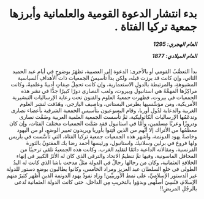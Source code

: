 <h1 dir="rtl">بدء انتشار الدعوة القومية والعلمانية وأبرزها جمعية تركيا الفتاة .</h1>

<h5 dir="rtl">العام الهجري:  1295

العام الميلادي: 1877

</h5>

<p dir="rtl">بدأ التعصُّبُ القومي أو بالأحرى: الدعوة إلى العصبية، تظهَرُ بوضوحٍ في أيامِ عبد الحميد الثاني، وإن كانت قد برزت قبله، ولكن بدأ تأسيسُ الجمعيات ذات الأهدافِ السياسية المشبوهةِ، والمرتبطة بالدولِ الاستعمارية، وإن كانت تحمِلُ صِفاتٍ أدبيةً وعلميةً، وكانت مراكِزُها المهمَّةُ هي استانبول وبيروت، ولعب النصارى دورًا كبيرًا جدًّا في نشر هذه الجمعيات في بيروت، فظهرت جمعيةُ العلوم والفنون تحت رعاية الإرساليات التبشيرية الأمريكية، ومن مؤسِّسيها بطرس البستاني، وناصيف اليازجي، وهَدَفت لنشر العلوم الغربية والدعاية لدُولِ أوربا، وقام اليسوعيون بتأسيس الجمعية الشرقية بأعضاء نصارى وتدعَمُها الإرساليات الكاثوليكية، ثمَّ تأسست الجمعية العلمية العربية وضَمَّت نصارى ودروزًا وعربًا مسلمين، وأمَّا في استانبول فقد ضَمَّت الجمعيات مختلفَ الفئات، وإن كان معظَمُها من الأتراك إلا أنَّهم من الذين فُتِنوا بأوربا ويريدون تغيير الوضعِ، أو من اليهود وخاصةً يهود الدونمة، وأشهر هذه الجمعيات جمعية تركيا الفتاة، التي تأسَّست في باريس ولها فروع في برلين وسلانيك واستانبول، ورئيسها أحمد رضا بك المفتونُ بالثورة الفرنسية، ومقالاته الداعية دائمًا لتقليد الغرب، وكانت هذه الجمعيةُ تلقى ترحيبًا من المحافل الماسونية، وفيها تمَّ تنظيمُ الاتحاد والترقي الذي كان له الأثرُ الكبير في إنهاء الخلافةِ العثمانية، وكان من رجالها رجالٌ في الدولة مثلُ مدحت باشا الذي كانت له اليدُ الطولى في خلعِ السلطان عبد العزيز ومراد الخامس، وكانوا يطالبون بوضعِ دستور للدولة غير الدستور الإسلاميِّ، على نمط الأوربيِّين! وزاد نفوذُ يهود الدونمة الذين أظهر كثيرٌ منهم الإسلامَ، فنُسِيَ أصلُهم, وبدؤوا بالتخريبِ مِن الداخل، حتى كانت الدولة العثمانية تُدعى بالرجُلِ المريضِ!!</p></br>
